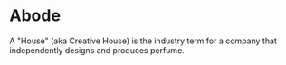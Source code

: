 # Abode

A "House" (aka Creative House) is the industry term for a company that independently designs and produces perfume. 

